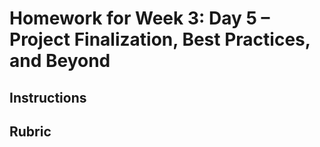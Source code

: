 # Homework for Week 3: Day 5 – Project Finalization, Best Practices, and Beyond



## Instructions


## Rubric